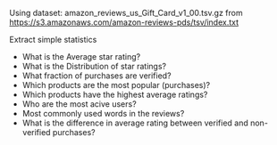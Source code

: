 Using dataset: amazon_reviews_us_Gift_Card_v1_00.tsv.gz from https://s3.amazonaws.com/amazon-reviews-pds/tsv/index.txt 

Extract simple statistics

* What is the Average star rating?
* What is the  Distribution of star ratings?
* What fraction of purchases are verified?
* Which products are the most popular (purchases)?
* Which products have the highest average ratings?
* Who are the most acive users?
* Most commonly used words in the reviews?
* What is the difference in average rating between verified and non-verified purchases?

